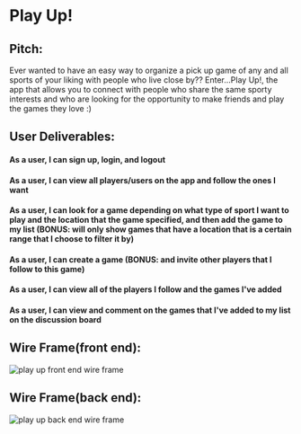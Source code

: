 # Play Up!

## Pitch:
Ever wanted to have an easy way to organize a pick up game of any and all sports of your liking with people who live close by??
Enter...Play Up!, the app that allows you to connect with people who share the same sporty interests and who are looking for the opportunity to make friends and play the games they love :)

## User Deliverables:
#### As a user, I can sign up, login, and logout
#### As a user, I can view all players/users on the app and follow the ones I want
#### As a user, I can look for a game depending on what type of sport I want to play and the location that the game specified, and then add the game to my list (BONUS: will only show games that have a location that is a certain range that I choose to filter it by)
#### As a user, I can create a game (BONUS: and invite other players that I follow to this game)
#### As a user, I can view all of the players I follow and the games I've added
#### As a user, I can view and comment on the games that I've added to my list on the discussion board

## Wire Frame(front end):
<img src="play-up-project-api/app/play up@2x.png" alt="play up front end wire frame"/>

## Wire Frame(back end):
<img src="play-up-project-api/app/play-up-db.png" alt="play up back end wire frame"/>







